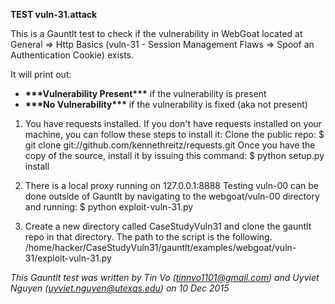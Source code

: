 **TEST vuln-31.attack**

This is a Gauntlt test to check if the vulnerability in WebGoat located at General => Http Basics (vuln-31 - Session Management Flaws => Spoof an Authentication Cookie) exists.

It will print out:
* __\*\*\*Vulnerability Present\*\*\*__ if the vulnerability is present
* __\*\*\*No Vulnerability\*\*\*__ if the vulnerability is fixed (aka not present)

1) You have requests installed. If you don't have requests installed on your machine, you can follow these steps to install it:
Clone the public repo:
	$ git clone git://github.com/kennethreitz/requests.git
Once you have the copy of the source, install it by issuing this command:
	$ python setup.py install

2) There is a local proxy running on 127.0.0.1:8888
Testing vuln-00 can be done outside of Gauntlt by navigating to the webgoat/vuln-00 directory and running:
	$ python exploit-vuln-31.py

3) Create a new directory called CaseStudyVuln31 and clone the gauntlt repo in that directory. The path to the script is the following.
	/home/hacker/CaseStudyVuln31/gauntlt/examples/webgoat/vuln-31/exploit-vuln-31.py


*This Gauntlt test was written by Tin Vo (tinnvo1101@gmail.com) and Uyviet Nguyen (uyviet.nguyen@utexas.edu) on 10 Dec 2015*

